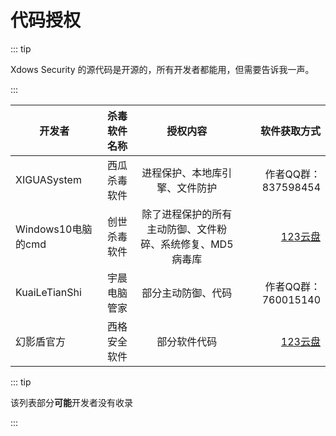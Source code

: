# 代码授权

::: tip

Xdows Security 的源代码是开源的，所有开发者都能用，但需要告诉我一声。

:::

| 开发者                |  杀毒软件名称     |                        授权内容                    |      软件获取方式    |
| ---------------------- | --------------: | :------------------------------------------------: | ------------------------: |
| XIGUASystem          |西瓜杀毒软件      |进程保护、本地库引擎、文件防护                        |作者QQ群：837598454 |
| Windows10电脑的cmd   |创世杀毒软件    |除了进程保护的所有主动防御、文件粉碎、系统修复、MD5病毒库|[123云盘][chuangshi]|
| KuaiLeTianShi        |宇晨电脑管家   |部分主动防御、代码                                    |作者QQ群：760015140 |
| 幻影盾官方            |西格安全软件   |部分软件代码                                          |[123云盘][xige]    |

::: tip

该列表部分**可能**开发者没有收录

:::


[chuangshi]:https://www.123pan.com/s/IjJ9jv-9W2Lh
[xige]:https://www.123pan.com/s/1y1qVv-RKcY

